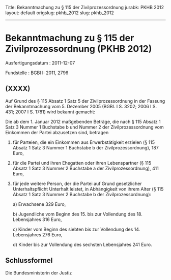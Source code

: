Title: Bekanntmachung zu § 115 der Zivilprozessordnung
jurabk: PKHB 2012
layout: default
origslug: pkhb_2012
slug: pkhb_2012

---

# Bekanntmachung zu § 115 der Zivilprozessordnung (PKHB 2012)

Ausfertigungsdatum
:   2011-12-07

Fundstelle
:   BGBl I: 2011, 2796


## (XXXX)

Auf Grund des § 115 Absatz 1 Satz 5 der Zivilprozessordnung in der
Fassung der Bekanntmachung vom 5. Dezember 2005 (BGBl. I S. 3202; 2006
I S. 431; 2007 I S. 1781) wird bekannt gemacht:

Die ab dem 1. Januar 2012 maßgebenden Beträge, die nach § 115 Absatz 1
Satz 3 Nummer 1 Buchstabe b und Nummer 2 der Zivilprozessordnung vom
Einkommen der Partei abzusetzen sind, betragen

1.  für Parteien, die ein Einkommen aus Erwerbstätigkeit erzielen (§ 115
    Absatz 1 Satz 3 Nummer 1 Buchstabe b der Zivilprozessordnung), 187
    Euro,


2.  für die Partei und ihren Ehegatten oder ihren Lebenspartner (§ 115
    Absatz 1 Satz 3 Nummer 2 Buchstabe a der Zivilprozessordnung), 411
    Euro,


3.  für jede weitere Person, der die Partei auf Grund gesetzlicher
    Unterhaltspflicht Unterhalt leistet, in Abhängigkeit von ihrem Alter
    (§ 115 Absatz 1 Satz 3 Nummer 2 Buchstabe b der Zivilprozessordnung):

    a)  Erwachsene 329 Euro,


    b)  Jugendliche vom Beginn des 15. bis zur Vollendung des 18. Lebensjahres
        316 Euro,


    c)  Kinder vom Beginn des siebten bis zur Vollendung des 14. Lebensjahres
        276 Euro,


    d)  Kinder bis zur Vollendung des sechsten Lebensjahres 241 Euro.








## Schlussformel

Die Bundesministerin der Justiz

